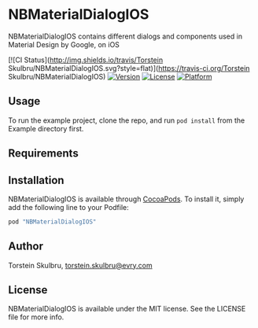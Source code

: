 # NBMaterialDialogIOS
NBMaterialDialogIOS contains different dialogs and components used in Material Design by Google, on iOS

[![CI Status](http://img.shields.io/travis/Torstein Skulbru/NBMaterialDialogIOS.svg?style=flat)](https://travis-ci.org/Torstein Skulbru/NBMaterialDialogIOS)
[![Version](https://img.shields.io/cocoapods/v/NBMaterialDialogIOS.svg?style=flat)](http://cocoapods.org/pods/NBMaterialDialogIOS)
[![License](https://img.shields.io/cocoapods/l/NBMaterialDialogIOS.svg?style=flat)](http://cocoapods.org/pods/NBMaterialDialogIOS)
[![Platform](https://img.shields.io/cocoapods/p/NBMaterialDialogIOS.svg?style=flat)](http://cocoapods.org/pods/NBMaterialDialogIOS)

## Usage

To run the example project, clone the repo, and run `pod install` from the Example directory first.

## Requirements

## Installation

NBMaterialDialogIOS is available through [CocoaPods](http://cocoapods.org). To install
it, simply add the following line to your Podfile:

```ruby
pod "NBMaterialDialogIOS"
```

## Author

Torstein Skulbru, torstein.skulbru@evry.com

## License

NBMaterialDialogIOS is available under the MIT license. See the LICENSE file for more info.
